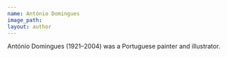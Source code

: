```yaml
---
name: António Domingues
image_path:
layout: author
---
```

António Domingues (1921–2004) was a Portuguese painter and illustrator.
